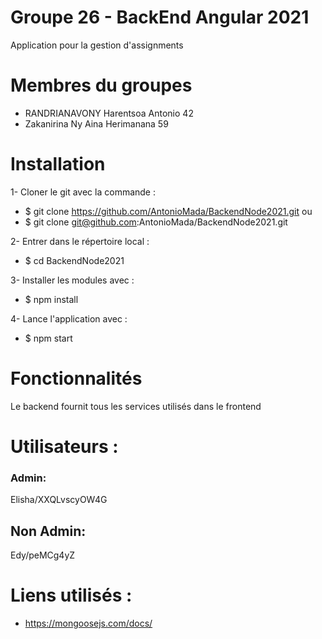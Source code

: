 # Groupe 26 - BackEnd Angular 2021
Application pour la gestion d'assignments

# Membres du groupes
- RANDRIANAVONY Harentsoa Antonio 42
- Zakanirina Ny Aina Herimanana 59

# Installation
1-  Cloner le git avec la commande : 
- $ git clone https://github.com/AntonioMada/BackendNode2021.git
ou 
- $ git clone git@github.com:AntonioMada/BackendNode2021.git

2- Entrer dans le répertoire local :
- $ cd BackendNode2021

3- Installer les modules avec : 
- $ npm install

4- Lance l'application avec :
- $ npm start

# Fonctionnalités
Le backend fournit tous les services utilisés dans le frontend

# Utilisateurs :
### Admin:
Elisha/XXQLvscyOW4G

## Non Admin:
Edy/peMCg4yZ


# Liens utilisés :
- https://mongoosejs.com/docs/
